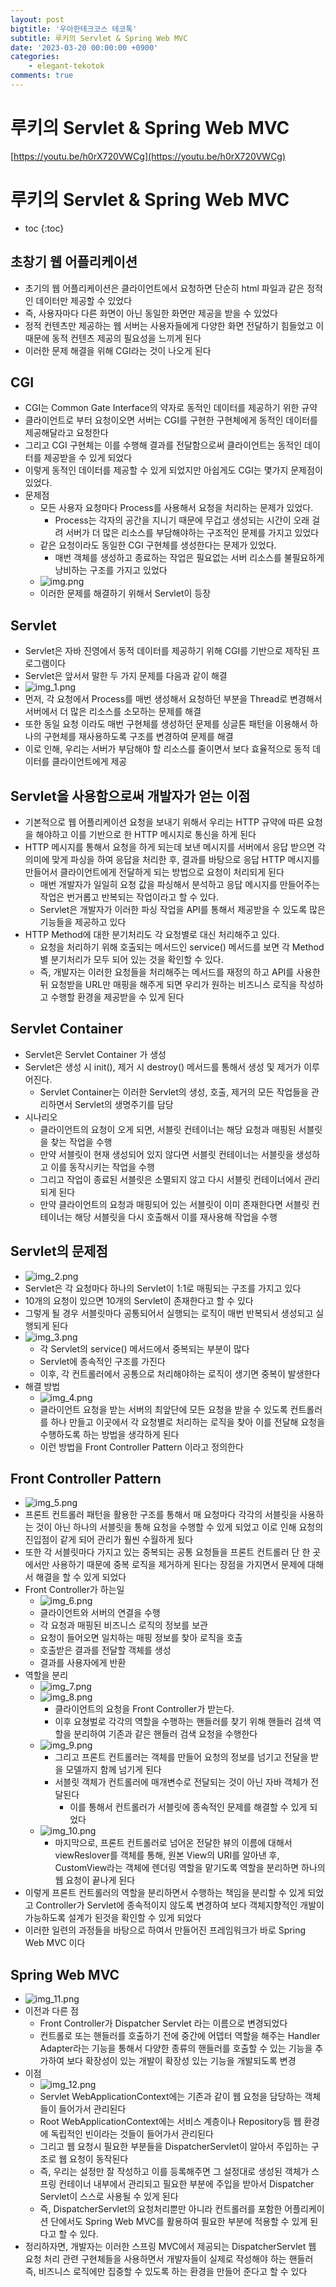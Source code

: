 ```yaml
---
layout: post
bigtitle: '우아한테크코스 테코톡'
subtitle: 루키의 Servlet & Spring Web MVC
date: '2023-03-20 00:00:00 +0900'
categories:
    - elegant-tekotok
comments: true
---
```


# 루키의 Servlet & Spring Web MVC
[https://youtu.be/h0rX720VWCg](https://youtu.be/h0rX720VWCg)

# 루키의 Servlet & Spring Web MVC
* toc
{:toc}

## 초창기 웹 어플리케이션 
+ 초기의 웹 어플리케이션은 클라이언트에서 요청하면 단순히 html 파일과 같은 정적인 데이터만 제공할 수 있었다
+ 즉, 사용자마다 다른 화면이 아닌 동일한 화면만 제공을 받을 수 있었다
+ 정적 컨텐츠만 제공하는 웹 서버는 사용자들에게 다양한 화면 전달하기 힘들었고 이 때문에 동적 컨텐츠 제공의 필요성을 느끼게 된다
+ 이러한 문제 해결을 위해 CGI라는 것이 나오게 된다

## CGI
+ CGI는 Common Gate Interface의 약자로 동적인 데이터를 제공하기 위한 규약
+ 클라이언트로 부터 요청이오면 서버는 CGI를 구현한 구현체에게 동적인 데이터를 제공해달라고 요청한다
+ 그리고 CGI 구현체는 이를 수행해 결과를 전달함으로써 클라이언트는 동적인 데이터를 제공받을 수 있게 되었다
+ 이렇게 동적인 데이터를 제공할 수 있게 되었지만 아쉽게도 CGI는 몇가지 문제점이 있었다.
+ 문제점
  + 모든 사용자 요청마다 Process를 사용해서 요청을 처리하는 문제가 있었다.
    + Process는 각자의 공간을 지니기 때문에 무겁고 생성되는 시간이 오래 걸려 서버가 더 많은 리소스를 부담해야하는 구조적인 문제를 가지고 있었다
  + 같은 요청이라도 동일한 CGI 구현체를 생성한다는 문제가 있었다.
    + 매번 객체를 생성하고 종료하는 작업은 필요없는 서버 리소스를 불필요하게 낭비하는 구조를 가지고 있었다
  + ![img.png](../../../assets/img/elegant-tekotok/ROOKIE-Servlet-Spring-Web-MVC.png)
  + 이러한 문제를 해결하기 위해서 Servlet이 등장

## Servlet
+ Servlet은 자바 진영에서 동적 데이터를 제공하기 위해 CGI를 기반으로 제작된 프로그램이다
+ Servlet은 앞서서 말한 두 가지 문제를 다음과 같이 해결
+ ![img_1.png](../../../assets/img/elegant-tekotok/ROOKIE-Servlet-Spring-Web-MVC1.png)
+ 먼저, 각 요청에서 Process를 매번 생성해서 요청하던 부분을 Thread로 변경해서 서버에서 더 많은 리소스를 소모하는 문제를 해결
+ 또한 동일 요청 이라도 매번 구현체를 생성하던 문제를 싱글톤 패턴을 이용해서 하나의 구현체를 재사용하도록 구조를 변경하여 문제를 해결
+ 이로 인해, 우리는 서버가 부담해야 할 리소스를 줄이면서 보다 효율적으로 동적 데이터를 클라이언트에게 제공

## Servlet을 사용함으로써 개발자가 얻는 이점
+ 기본적으로 웹 어플리케이션 요청을 보내기 위해서 우리는 HTTP 규약에 따른 요청을 해야하고 이를 기반으로 한 HTTP 메시지로 통신을 하게 된다
+ HTTP 메시지를 통해서 요청을 하게 되는데 보낸 메시지를 서버에서 응답 받으면 각 의미에 맞게 파싱을 하여 응답을 처리한 후, 결과를 바탕으로 응답 HTTP 메시지를 만들어서 클라이언트에게 전달하게 되는 방법으로 요청이 처리되게 된다
  + 매번 개발자가 일일히 요청 값을 파싱해서 분석하고  응답 메시지를 만들어주는 작업은 번거롭고 반복되는 작업이라고 할 수 있다.
  + Servlet은 개발자가 이러한 파싱 작업을 API를 통해서 제공받을 수 있도록 많은 기능들을 제공하고 있다
+ HTTP Method에 대한 분기처리도 각 요청별로 대신 처리해주고 있다.
  + 요청을 처리하기 위해 호출되는 메서드인 service() 메서드를 보면 각 Method별 분기처리가 모두 되어 있는 것을 확인할 수 있다.
  + 즉, 개발자는 이러한 요청들을 처리해주는 메서드를 재정의 하고 API를 사용한 뒤 요청받을 URL만 매핑을 해주게 되면 우리가 원하는 비즈니스 로직을 작성하고 수행할 환경을 제공받을 수 있게 된다

## Servlet Container
+ Servlet은 Servlet Container 가 생성 
+ Servlet은 생성 시 init(), 제거 시 destroy() 메서드를 통해서 생성 및 제거가 이루어진다.
  + Servlet Container는 이러한 Servlet의 생성, 호출, 제거의 모든 작업들을 관리하면서 Servlet의 생명주기를 담당
+ 시나리오
  + 클라이언트의 요청이 오게 되면, 서블릿 컨테이너는 해당 요청과 매핑된 서블릿을 찾는 작업을 수행 
  + 만약 서블릿이 현재 생성되어 있지 않다면 서블릿 컨테이너는 서블릿을 생성하고 이를 동작시키는 작업을 수행
  + 그리고 작업이 종료된 서블릿은 소멸되지 않고 다시 서블릿 컨테이너에서 관리되게 된다
  + 만약 클라이언트의 요청과 매핑되어 있는 서블릿이 이미 존재한다면 서블릿 컨테이너는 해당 서블릿을 다시 호출해서 이를 재사용해 작업을 수행

## Servlet의 문제점
+ ![img_2.png](../../../assets/img/elegant-tekotok/ROOKIE-Servlet-Spring-Web-MVC2.png)
+ Servlet은 각 요청마다 하나의 Servlet이 1:1로 매핑되는 구조를 가지고 있다
+ 10개의 요청이 있으면 10개의 Servlet이 존재한다고 할 수 있다
+ 그렇게 될 경우 서블릿마다 공통되어서 실행되는 로직이 매번 반복되서 생성되고 실행되게 된다
+ ![img_3.png](../../../assets/img/elegant-tekotok/ROOKIE-Servlet-Spring-Web-MVC3.png)
  + 각 Servlet의 service() 메서드에서 중복되는 부분이 많다
  + Servlet에 종속적인 구조를 가진다
  + 이후, 각 컨트롤러에서 공통으로 처리해야하는 로직이 생기면 중복이 발생한다
+ 해결 방법
  + ![img_4.png](../../../assets/img/elegant-tekotok/ROOKIE-Servlet-Spring-Web-MVC4.png)
  + 클라이언트 요청을 받는 서버의 최앞단에 모든 요청을 받을 수 있도록 컨트롤러를 하나 만들고 이곳에서 각 요청별로 처리하는 로직을 찾아 이를 전달해 요청을 수행하도록 하는 방법을 생각하게 된다
  + 이런 방법을 Front Controller Pattern 이라고 정의한다

## Front Controller Pattern
+ ![img_5.png](../../../assets/img/elegant-tekotok/ROOKIE-Servlet-Spring-Web-MVC5.png)
+ 프론트 컨트롤러 패턴을 활용한 구조를 통해서 매 요청마다 각각의 서블릿을 사용하는 것이 아닌 하나의 서블릿을 통해 요청을 수행할 수 있게 되었고 이로 인해 요청의 진입점이 같게 되어 관리가 훨씬 수월하게 됬다
+ 또한 각 서블릿마다 가지고 있는 중복되는 공통 요청들을 프론트 컨트롤러 단 한 곳에서만 사용하기 때문에 중복 로직을 제거하게 된다는 장점을 가지면서 문제에 대해서 해결을 할 수 있게 되었다
+ Front Controller가 하는일 
  + ![img_6.png](../../../assets/img/elegant-tekotok/ROOKIE-Servlet-Spring-Web-MVC6.png)
  + 클라이언트와 서버의 연결을 수행
  + 각 요청과 매핑된 비즈니스 로직의 정보를 보관
  + 요청이 들어오면 일치하는 매핑 정보를 찾아 로직을 호출
  + 호출받은 결과를 전달할 객체를 생성
  + 결과를 사용자에게 반환
+ 역할을 분리
  + ![img_7.png](../../../assets/img/elegant-tekotok/ROOKIE-Servlet-Spring-Web-MVC7.png)
  + ![img_8.png](../../../assets/img/elegant-tekotok/ROOKIE-Servlet-Spring-Web-MVC8.png)
    + 클라이언트의 요청을 Front Controller가 받는다.
    + 이후 요쳥벌로 각각의 역할을 수행하는 핸들러를 찾기 위해 핸들러 검색 역할을 분리하여 기존과 같은 핸들러 검색 요청을 수행한다
  + ![img_9.png](../../../assets/img/elegant-tekotok/ROOKIE-Servlet-Spring-Web-MVC9.png)
    + 그리고 프론트 컨트롤러는 객체를 만들어 요청의 정보를 넘기고 전달을 받을 모델까지 함께 넘기게 된다
    + 서블릿 객체가 컨트롤러에 매개변수로 전달되는 것이 아닌 자바 객체가 전달된다
      + 이를 통해서 컨트롤러가 서블릿에 종속적인 문제를 해결할 수 있게 되었다
  + ![img_10.png](../../../assets/img/elegant-tekotok/ROOKIE-Servlet-Spring-Web-MVC10.png)
    + 마지막으로, 프론트 컨트롤러로 넘어온 전달한 뷰의 이름에 대해서 viewReslover를 객체를 통해, 원본 View의 URI를 알아낸 후, CustomView라는 객체에 렌더링 역할을 맡기도록 역할을 분리하면 하나의 웹 요청이 끝나게 된다
+ 이렇게 프론트 컨트롤러의 역할을 분리하면서 수행하는 책임을 분리할 수 있게 되었고 Controller가 Servlet에 종속적이지 않도록 변경하여 보다 객체지향적인 개발이 가능하도록 설계가 된것을 확인할 수 있게 되었다
+ 이러한 일련의 과정들을 바탕으로 하여서 만들어진 프레임워크가 바로  Spring Web MVC 이다

## Spring Web MVC
+ ![img_11.png](../../../assets/img/elegant-tekotok/ROOKIE-Servlet-Spring-Web-MVC11.png)
+ 이전과 다른 점 
  + Front Controller가 Dispatcher Servlet 라는 이름으로 변경되었다
  + 컨트롤로 또는 핸들러를 호출하기 전에 중간에 어뎁터 역할을 해주는 Handler Adapter라는 기능을 통해서 다양한 종류의 핸들러를 호출할 수 있는 기능을 추가하여 보다 확장성이 있는 개발이 확장성 있는 기능을 개발되도록 변경
+ 이점
  + ![img_12.png](../../../assets/img/elegant-tekotok/ROOKIE-Servlet-Spring-Web-MVC12.png)
  + Servlet WebApplicationContext에는 기존과 같이 웹 요청을 담당하는 객체들이 들어가서 관리된다
  + Root WebApplicationContext에는 서비스 계층이나 Repository등 웹 환경에 독립적인 빈이라는 것들이 들어가서 관리된다
  + 그리고 웹 요청시 필요한 부분들을 DispatcherServlet이 알아서 주입하는 구조로 웹 요청이 동작된다
  + 즉, 우리는 설정만 잘 작성하고 이를 등록해주면 그 설정대로 생성된 객체가 스프링 컨테이너 내부에서 관리되고 필요한 부분에 주입을 받아서 Dispatcher Servlet이 스스로 사용될 수 있게 된다
  + 즉, DispatcherServlet의 요청처리뿐만 아니라 컨트롤러를 포함한 어플리케이션 단에서도 Spring Web MVC를 활용하여 필요한 부분에 적용할 수 있게 된다고 할 수 있다.
+ 정리하자면, 개발자는 이러한 스프링 MVC에서 제공되는 DispatcherServlet 웹 요청 처리 관련 구현체들을 사용하면서 개발자들이 실제로 작성해야 하는 핸들러
  즉, 비즈니스 로직에만 집중할 수 있도록 하는 환경을 만들어 준다고 할 수 있다
  
